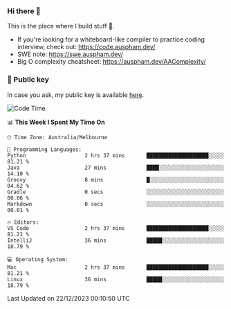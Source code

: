 ### Hi there 👋

This is the place where I build stuff 👀. 

- If you're looking for a whiteboard-like compiler to practice coding interview, check out: https://code.auspham.dev/
- SWE note: https://swe.auspham.dev/
- Big O complexity cheatsheet: https://auspham.dev/AAComplexity/

### 🔑 Public key

In case you ask, my public key is available [here](https://public.auspham.dev/).

<!--START_SECTION:waka-->
![Code Time](http://img.shields.io/badge/Code%20Time-1%2C151%20hrs%2016%20mins-blue)

📊 **This Week I Spent My Time On** 

```text
🕑︎ Time Zone: Australia/Melbourne

💬 Programming Languages: 
Python                   2 hrs 37 mins       ████████████████████░░░░░   81.21 % 
Java                     27 mins             ████░░░░░░░░░░░░░░░░░░░░░   14.10 % 
Groovy                   8 mins              █░░░░░░░░░░░░░░░░░░░░░░░░   04.62 % 
Gradle                   0 secs              ░░░░░░░░░░░░░░░░░░░░░░░░░   00.06 % 
Markdown                 0 secs              ░░░░░░░░░░░░░░░░░░░░░░░░░   00.01 % 

🔥 Editors: 
VS Code                  2 hrs 37 mins       ████████████████████░░░░░   81.21 % 
IntelliJ                 36 mins             █████░░░░░░░░░░░░░░░░░░░░   18.79 % 

💻 Operating System: 
Mac                      2 hrs 37 mins       ████████████████████░░░░░   81.21 % 
Linux                    36 mins             █████░░░░░░░░░░░░░░░░░░░░   18.79 % 
```


 Last Updated on 22/12/2023 00:10:50 UTC
<!--END_SECTION:waka-->

<!--
**rockmanvnx6/rockmanvnx6** is a ✨ _special_ ✨ repository because its `README.md` (this file) appears on your GitHub profile.

Here are some ideas to get you started:

- 🔭 I’m currently working on ...
- 🌱 I’m currently learning ...
- 👯 I’m looking to collaborate on ...
- 🤔 I’m looking for help with ...
- 💬 Ask me about ...
- 📫 How to reach me: ...
- 😄 Pronouns: ...
- ⚡ Fun fact: ...
-->
